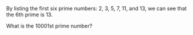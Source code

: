 By listing the first six prime numbers: 2, 3, 5, 7, 11, and 13, 
we can see that the 6th prime is 13.

What is the 10001st prime number?

